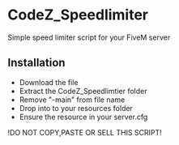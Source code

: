 # CodeZ_Speedlimiter
Simple speed limiter script for your FiveM server

Installation
------------
- Download the file
- Extract the CodeZ_Speedlimtier folder 
- Remove "-main" from file name
- Drop into to your resources folder
- Ensure the resource in your server.cfg

!DO NOT COPY,PASTE OR SELL THIS SCRIPT!
